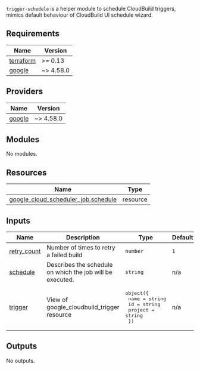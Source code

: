`trigger-schedule` is a helper module to schedule CloudBuild triggers, mimics default behaviour of CloudBuild UI schedule wizard.

<!-- BEGINNING OF PRE-COMMIT-TERRAFORM DOCS HOOK -->
## Requirements

| Name | Version |
|------|---------|
| <a name="requirement_terraform"></a> [terraform](#requirement\_terraform) | >= 0.13 |
| <a name="requirement_google"></a> [google](#requirement\_google) | ~> 4.58.0 |

## Providers

| Name | Version |
|------|---------|
| <a name="provider_google"></a> [google](#provider\_google) | ~> 4.58.0 |

## Modules

No modules.

## Resources

| Name | Type |
|------|------|
| [google_cloud_scheduler_job.schedule](https://registry.terraform.io/providers/hashicorp/google/latest/docs/resources/cloud_scheduler_job) | resource |

## Inputs

| Name | Description | Type | Default | Required |
|------|-------------|------|---------|:--------:|
| <a name="input_retry_count"></a> [retry\_count](#input\_retry\_count) | Number of times to retry a failed build | `number` | `1` | no |
| <a name="input_schedule"></a> [schedule](#input\_schedule) | Describes the schedule on which the job will be executed. | `string` | n/a | yes |
| <a name="input_trigger"></a> [trigger](#input\_trigger) | View of google\_cloudbuild\_trigger resource | <pre>object({<br>    name    = string<br>    id      = string<br>    project = string<br>  })</pre> | n/a | yes |

## Outputs

No outputs.
<!-- END OF PRE-COMMIT-TERRAFORM DOCS HOOK -->
